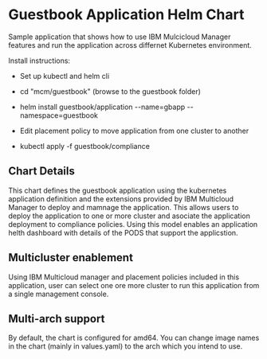 # Guestbook Application Helm Chart
Sample application that shows how to use IBM Mulcicloud Manager features and run the application across differnet Kubernetes environment.

Install instructions:

- Set up kubectl and helm cli 

- cd "mcm/guestbook" (browse to the guestbook folder)

- helm install guestbook/application --name=gbapp --namespace=guestbook

- Edit placement policy to move application from one cluster to another

- kubectl apply -f guestbook/compliance

## Chart Details
This chart defines the guestbook application using the kubernetes application definition and the extensions provided by IBM Multicloud Manager to deploy and mamnage the application.  This allows users to deploy the application to one or more cluster and asociate the application deployment to compliance policies.  Using this model enables an application helth dashboard with details of the PODS that support the applicstion.

## Multicluster enablement
Using IBM Multicloud manager and placement policies included in this application, user can select one ore more cluster to run this application from a single management console.

## Multi-arch support
By default, the chart is configured for amd64. You can change image names in the chart (mainly in values.yaml) to the arch which you intend to use.
